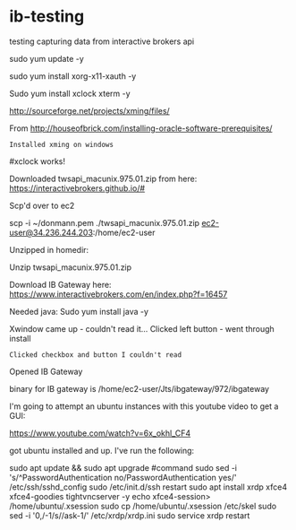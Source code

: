 # ib-testing
testing capturing data from interactive brokers api

sudo yum update -y

sudo yum install xorg-x11-xauth -y

Sudo yum install xclock xterm -y

http://sourceforge.net/projects/xming/files/

From <http://houseofbrick.com/installing-oracle-software-prerequisites/> 

	Installed xming on windows
	
#xclock works!

Downloaded twsapi_macunix.975.01.zip from here:
https://interactivebrokers.github.io/#

Scp'd over to ec2

scp -i ~/donmann.pem ./twsapi_macunix.975.01.zip ec2-user@34.236.244.203:/home/ec2-user

Unzipped in homedir:

Unzip twsapi_macunix.975.01.zip

Download IB Gateway here:
	https://www.interactivebrokers.com/en/index.php?f=16457
	
Needed java:
	Sudo yum install java -y
	
Xwindow came up - couldn't read it…
	Clicked left button - went through install
	
	Clicked checkbox and button I couldn't read
	
Opened IB Gateway

binary for IB gateway is  /home/ec2-user/Jts/ibgateway/972/ibgateway

I'm going to attempt an ubuntu instances with this youtube video to get a GUI:

https://www.youtube.com/watch?v=6x_okhl_CF4


got ubuntu installed and up.  I've run the following:

sudo apt update && sudo apt upgrade #command
sudo sed -i 's/^PasswordAuthentication no/PasswordAuthentication yes/' /etc/ssh/sshd_config
sudo /etc/init.d/ssh restart
sudo apt install xrdp xfce4 xfce4-goodies tightvncserver -y
echo xfce4-session> /home/ubuntu/.xsession
sudo cp /home/ubuntu/.xsession /etc/skel
sudo sed -i '0,/-1/s//ask-1/' /etc/xrdp/xrdp.ini
sudo service xrdp restart

